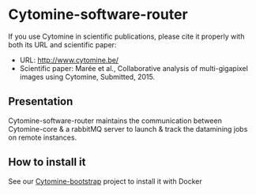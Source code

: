 # Cytomine-software-router


If you use Cytomine in scientific publications, please cite it properly with both its URL and scientific paper:
- URL: http://www.cytomine.be/
- Scientific paper:
Marée et al., Collaborative analysis of multi-gigapixel images using Cytomine, Submitted, 2015.

## Presentation

Cytomine-software-router maintains the communication between Cytomine-core & a rabbitMQ server to launch & track the datamining jobs on remote instances.

## How to install it

See our [Cytomine-bootstrap](https://github.com/cytomine/Cytomine-bootstrap) project to install it with Docker
